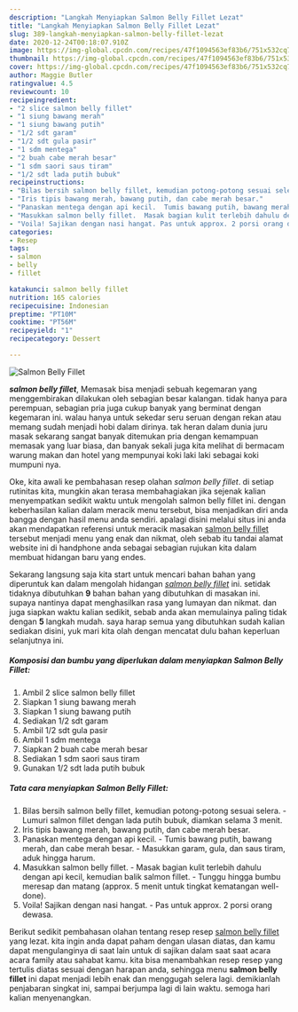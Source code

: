 ```yaml
---
description: "Langkah Menyiapkan Salmon Belly Fillet Lezat"
title: "Langkah Menyiapkan Salmon Belly Fillet Lezat"
slug: 389-langkah-menyiapkan-salmon-belly-fillet-lezat
date: 2020-12-24T00:18:07.910Z
image: https://img-global.cpcdn.com/recipes/47f1094563ef83b6/751x532cq70/salmon-belly-fillet-foto-resep-utama.jpg
thumbnail: https://img-global.cpcdn.com/recipes/47f1094563ef83b6/751x532cq70/salmon-belly-fillet-foto-resep-utama.jpg
cover: https://img-global.cpcdn.com/recipes/47f1094563ef83b6/751x532cq70/salmon-belly-fillet-foto-resep-utama.jpg
author: Maggie Butler
ratingvalue: 4.5
reviewcount: 10
recipeingredient:
- "2 slice salmon belly fillet"
- "1 siung bawang merah"
- "1 siung bawang putih"
- "1/2 sdt garam"
- "1/2 sdt gula pasir"
- "1 sdm mentega"
- "2 buah cabe merah besar"
- "1 sdm saori saus tiram"
- "1/2 sdt lada putih bubuk"
recipeinstructions:
- "Bilas bersih salmon belly fillet, kemudian potong-potong sesuai selera.  Lumuri salmon fillet dengan lada putih bubuk, diamkan selama 3 menit."
- "Iris tipis bawang merah, bawang putih, dan cabe merah besar."
- "Panaskan mentega dengan api kecil.  Tumis bawang putih, bawang merah, dan cabe merah besar.  Masukkan garam, gula, dan saus tiram, aduk hingga harum."
- "Masukkan salmon belly fillet.  Masak bagian kulit terlebih dahulu dengan api kecil, kemudian balik salmon fillet.  Tunggu hingga bumbu meresap dan matang (approx. 5 menit untuk tingkat kematangan well-done)."
- "Voila! Sajikan dengan nasi hangat. Pas untuk approx. 2 porsi orang dewasa."
categories:
- Resep
tags:
- salmon
- belly
- fillet

katakunci: salmon belly fillet 
nutrition: 165 calories
recipecuisine: Indonesian
preptime: "PT10M"
cooktime: "PT56M"
recipeyield: "1"
recipecategory: Dessert

---
```



![Salmon Belly Fillet](https://img-global.cpcdn.com/recipes/47f1094563ef83b6/751x532cq70/salmon-belly-fillet-foto-resep-utama.jpg)

<b><i>salmon belly fillet</i></b>, Memasak bisa menjadi sebuah kegemaran yang menggembirakan dilakukan oleh sebagian besar kalangan. tidak hanya para perempuan, sebagian pria juga cukup banyak yang berminat dengan kegemaran ini. walau hanya untuk sekedar seru seruan dengan rekan atau memang sudah menjadi hobi dalam dirinya. tak heran dalam dunia juru masak sekarang sangat banyak ditemukan pria dengan kemampuan memasak yang luar biasa, dan banyak sekali juga kita melihat di bermacam warung makan dan hotel yang mempunyai koki laki laki sebagai koki mumpuni nya.



Oke, kita awali ke pembahasan resep olahan <i>salmon belly fillet</i>. di setiap rutinitas kita, mungkin akan terasa membahagiakan jika sejenak kalian menyempatkan sedikit waktu untuk mengolah salmon belly fillet ini. dengan keberhasilan kalian dalam meracik menu tersebut, bisa menjadikan diri anda bangga dengan hasil menu anda sendiri. apalagi disini melalui situs ini anda akan mendapatkan referensi untuk meracik masakan <u>salmon belly fillet</u> tersebut menjadi menu yang enak dan nikmat, oleh sebab itu tandai alamat website ini di handphone anda sebagai sebagian rujukan kita dalam membuat hidangan baru yang endes.


Sekarang langsung saja kita start untuk mencari bahan bahan yang diperuntuk kan dalam mengolah hidangan <u><i>salmon belly fillet</i></u> ini. setidak tidaknya dibutuhkan <b>9</b> bahan bahan yang dibutuhkan di masakan ini. supaya nantinya dapat menghasilkan rasa yang lumayan dan nikmat. dan juga siapkan waktu kalian sedikit, sebab anda akan memulainya paling tidak dengan <b>5</b> langkah mudah. saya harap semua yang dibutuhkan sudah kalian sediakan disini, yuk mari kita olah dengan mencatat dulu bahan keperluan selanjutnya ini.

<!--inarticleads1-->

##### Komposisi dan bumbu yang diperlukan dalam menyiapkan Salmon Belly Fillet:

1. Ambil 2 slice salmon belly fillet
1. Siapkan 1 siung bawang merah
1. Siapkan 1 siung bawang putih
1. Sediakan 1/2 sdt garam
1. Ambil 1/2 sdt gula pasir
1. Ambil 1 sdm mentega
1. Siapkan 2 buah cabe merah besar
1. Sediakan 1 sdm saori saus tiram
1. Gunakan 1/2 sdt lada putih bubuk




<!--inarticleads2-->

##### Tata cara menyiapkan Salmon Belly Fillet:

1. Bilas bersih salmon belly fillet, kemudian potong-potong sesuai selera.  - Lumuri salmon fillet dengan lada putih bubuk, diamkan selama 3 menit.
1. Iris tipis bawang merah, bawang putih, dan cabe merah besar.
1. Panaskan mentega dengan api kecil.  - Tumis bawang putih, bawang merah, dan cabe merah besar.  - Masukkan garam, gula, dan saus tiram, aduk hingga harum.
1. Masukkan salmon belly fillet.  - Masak bagian kulit terlebih dahulu dengan api kecil, kemudian balik salmon fillet.  - Tunggu hingga bumbu meresap dan matang (approx. 5 menit untuk tingkat kematangan well-done).
1. Voila! Sajikan dengan nasi hangat. - Pas untuk approx. 2 porsi orang dewasa.




Berikut sedikit pembahasan olahan tentang resep resep <u>salmon belly fillet</u> yang lezat. kita ingin anda dapat paham dengan ulasan diatas, dan kamu dapat mengulanginya di saat lain untuk di sajikan dalam saat saat acara acara family atau sahabat kamu. kita bisa menambahkan resep resep yang tertulis diatas sesuai dengan harapan anda, sehingga menu <b>salmon belly fillet</b> ini dapat menjadi lebih enak dan menggugah selera lagi. demikianlah penjabaran singkat ini, sampai berjumpa lagi di lain waktu. semoga hari kalian menyenangkan.
